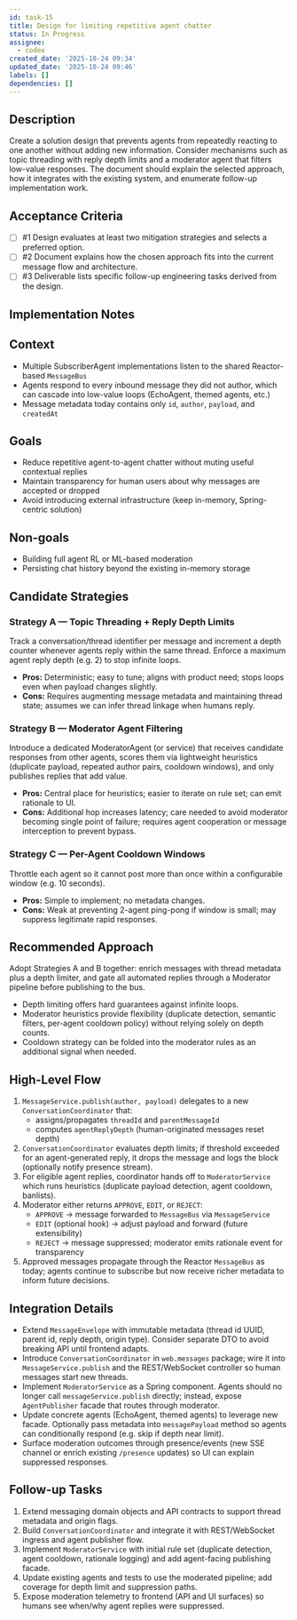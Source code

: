 ```yaml
---
id: task-15
title: Design for limiting repetitive agent chatter
status: In Progress
assignee:
  - codex
created_date: '2025-10-24 09:34'
updated_date: '2025-10-24 09:46'
labels: []
dependencies: []
---
```


## Description

<!-- SECTION:DESCRIPTION:BEGIN -->
Create a solution design that prevents agents from repeatedly reacting to one another without adding new information. Consider mechanisms such as topic threading with reply depth limits and a moderator agent that filters low-value responses. The document should explain the selected approach, how it integrates with the existing system, and enumerate follow-up implementation work.
<!-- SECTION:DESCRIPTION:END -->

## Acceptance Criteria
<!-- AC:BEGIN -->
- [ ] #1 Design evaluates at least two mitigation strategies and selects a preferred option.
- [ ] #2 Document explains how the chosen approach fits into the current message flow and architecture.
- [ ] #3 Deliverable lists specific follow-up engineering tasks derived from the design.
<!-- AC:END -->

## Implementation Notes

<!-- SECTION:NOTES:BEGIN -->
## Context
- Multiple SubscriberAgent implementations listen to the shared Reactor-based `MessageBus`
- Agents respond to every inbound message they did not author, which can cascade into low-value loops (EchoAgent, themed agents, etc.)
- Message metadata today contains only `id`, `author`, `payload`, and `createdAt`

## Goals
- Reduce repetitive agent-to-agent chatter without muting useful contextual replies
- Maintain transparency for human users about why messages are accepted or dropped
- Avoid introducing external infrastructure (keep in-memory, Spring-centric solution)

## Non-goals
- Building full agent RL or ML-based moderation
- Persisting chat history beyond the existing in-memory storage

## Candidate Strategies

### Strategy A — Topic Threading + Reply Depth Limits
Track a conversation/thread identifier per message and increment a depth counter whenever agents reply within the same thread. Enforce a maximum agent reply depth (e.g. 2) to stop infinite loops.
- **Pros:** Deterministic; easy to tune; aligns with product need; stops loops even when payload changes slightly.
- **Cons:** Requires augmenting message metadata and maintaining thread state; assumes we can infer thread linkage when humans reply.

### Strategy B — Moderator Agent Filtering
Introduce a dedicated ModeratorAgent (or service) that receives candidate responses from other agents, scores them via lightweight heuristics (duplicate payload, repeated author pairs, cooldown windows), and only publishes replies that add value.
- **Pros:** Central place for heuristics; easier to iterate on rule set; can emit rationale to UI.
- **Cons:** Additional hop increases latency; care needed to avoid moderator becoming single point of failure; requires agent cooperation or message interception to prevent bypass.

### Strategy C — Per-Agent Cooldown Windows
Throttle each agent so it cannot post more than once within a configurable window (e.g. 10 seconds).
- **Pros:** Simple to implement; no metadata changes.
- **Cons:** Weak at preventing 2-agent ping-pong if window is small; may suppress legitimate rapid responses.

## Recommended Approach
Adopt Strategies A and B together: enrich messages with thread metadata plus a depth limiter, and gate all automated replies through a Moderator pipeline before publishing to the bus.
- Depth limiting offers hard guarantees against infinite loops.
- Moderator heuristics provide flexibility (duplicate detection, semantic filters, per-agent cooldown policy) without relying solely on depth counts.
- Cooldown strategy can be folded into the moderator rules as an additional signal when needed.

## High-Level Flow
1. `MessageService.publish(author, payload)` delegates to a new `ConversationCoordinator` that:
   - assigns/propagates `threadId` and `parentMessageId`
   - computes `agentReplyDepth` (human-originated messages reset depth)
2. `ConversationCoordinator` evaluates depth limits; if threshold exceeded for an agent-generated reply, it drops the message and logs the block (optionally notify presence stream).
3. For eligible agent replies, coordinator hands off to `ModeratorService` which runs heuristics (duplicate payload detection, agent cooldown, banlists).
4. Moderator either returns `APPROVE`, `EDIT`, or `REJECT`:
   - `APPROVE` → message forwarded to `MessageBus` via `MessageService`
   - `EDIT` (optional hook) → adjust payload and forward (future extensibility)
   - `REJECT` → message suppressed; moderator emits rationale event for transparency
5. Approved messages propagate through the Reactor `MessageBus` as today; agents continue to subscribe but now receive richer metadata to inform future decisions.

## Integration Details
- Extend `MessageEnvelope` with immutable metadata (thread id UUID, parent id, reply depth, origin type). Consider separate DTO to avoid breaking API until frontend adapts.
- Introduce `ConversationCoordinator` in `web.messages` package; wire it into `MessageService.publish` and the REST/WebSocket controller so human messages start new threads.
- Implement `ModeratorService` as a Spring component. Agents should no longer call `messageService.publish` directly; instead, expose `AgentPublisher` facade that routes through moderator.
- Update concrete agents (EchoAgent, themed agents) to leverage new facade. Optionally pass metadata into `messagePayload` method so agents can conditionally respond (e.g. skip if depth near limit).
- Surface moderation outcomes through presence/events (new SSE channel or enrich existing `/presence` updates) so UI can explain suppressed responses.

## Follow-up Tasks
1. Extend messaging domain objects and API contracts to support thread metadata and origin flags.
2. Build `ConversationCoordinator` and integrate it with REST/WebSocket ingress and agent publisher flow.
3. Implement `ModeratorService` with initial rule set (duplicate detection, agent cooldown, rationale logging) and add agent-facing publishing facade.
4. Update existing agents and tests to use the moderated pipeline; add coverage for depth limit and suppression paths.
5. Expose moderation telemetry to frontend (API and UI surfaces) so humans see when/why agent replies were suppressed.
<!-- SECTION:NOTES:END -->
